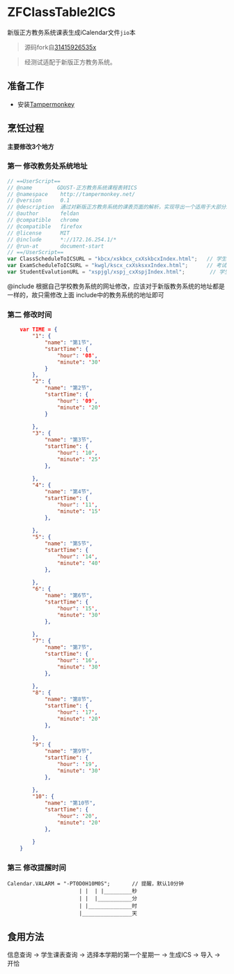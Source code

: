 # ZFClassTable2ICS
新版正方教务系统课表生成iCalendar文件`jio`本
> 源码fork自[31415926535x](https://github.com/31415926535x/CollegeProjectBackup/tree/master/ZhengfangClassScheduleToICS)

> 经测试适配于新版正方教务系统。
## 准备工作
- 安装[Tampermonkey](https://www.tampermonkey.net/)
## 烹饪过程
**主要修改3个地方**
### 第一 修改教务处系统地址
```js
// ==UserScript==
// @name        GDUST-正方教务系统课程表转ICS
// @namespace    http://tampermonkey.net/
// @version      0.1
// @description  通过对新版正方教务系统的课表页面的解析，实现导出一个适用于大部分ics日历的文件，适配与广东科技学院正方教务系统，理论使用于所有使用新版正方教务系统（可对 ``include`` 进行一定的修改以适用不同的学校的链接）
// @author       feldan
// @compatible   chrome
// @compatible   firefox
// @license      MIT
// @include      *://172.16.254.1/* 
// @run-at       document-start
// ==/UserScript==
var ClassScheduleToICSURL = "kbcx/xskbcx_cxXskbcxIndex.html";   // 学生课表查询页面，将该学期的课程信息导出为ics
var ExamScheduleToICSURL = "kwgl/kscx_cxXsksxxIndex.html";      // 考试信息查询页面，将该学期的考试信息导出为ics
var StudentEvalutionURL = "xspjgl/xspj_cxXspjIndex.html";        // 学生评教页面

```
@include
根据自己学校教务系统的网址修改，应该对于新版教务系统的地址都是一样的，故只需修改上面 include中的教务系统的地址即可
### 第二 修改时间
```json
    var TIME = {
        "1": {
            "name": "第1节",
            "startTime": {
                "hour": '08',
                "minute": '30'
            }
        },
        "2": {
            "name": "第2节",
            "startTime": {
                "hour": '09',
                "minute": '20'
            }
    
        },
        "3": {
            "name": "第3节",
            "startTime": {
                "hour": '10',
                "minute": '25'
            },
    
        },
        "4": {
            "name": "第4节",
            "startTime": {
                "hour": '11',
                "minute": '15'
            },
    
        },
        "5": {
            "name": "第5节",
            "startTime": {
                "hour": '14',
                "minute": '40'
            },
    
        },
        "6": {
            "name": "第6节",
            "startTime": {
                "hour": '15',
                "minute": '30'
            },
    
        },
        "7": {
            "name": "第7节",
            "startTime": {
                "hour": '16',
                "minute": '30'
            },
    
        },
        "8": {
            "name": "第8节",
            "startTime": {
                "hour": '17',
                "minute": '20'
            },
    
        },
        "9": {
            "name": "第9节",
            "startTime": {
                "hour": '19',
                "minute": '30'
            },
    
        },
        "10": {
            "name": "第10节",
            "startTime": {
                "hour": '20',
                "minute": '20'
            },
    
        }
    }
```
### 第三 修改提醒时间
```
Calendar.VALARM = "-PT0D0H10M0S";       // 提醒，默认10分钟
                       | |  | |_________秒
                       | |  |___________分
                       | |______________时   
                       |________________天
```
## 食用方法
信息查询 -> 学生课表查询 -> 选择本学期的第一个星期一 -> 生成ICS -> 导入 -> 开恰